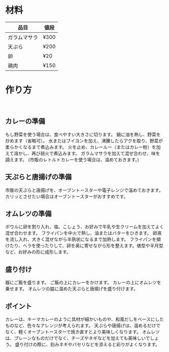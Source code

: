 # 材料
|品目 | 値段 |     
| --- | --- |  
|ガラムマサラ|¥300| 
|天ぷら|¥200| 
|卵|¥20| 
|鶏肉|¥150| 

# 作り方
<br>

## カレーの準備
もし野菜を使う場合は、食べやすい大きさに切ります。
鍋に油を熱し、野菜を炒めます（省略可）。
水またはブイヨンを加え、沸騰したらアクを取り、野菜が柔らかくなるまで煮込みます。
火を止め、カレールー（またはカレー粉）を加えて溶かし、再び弱火で煮込みます。
ガラムマサラを加えて混ぜ合わせ、味を調えます。
(市販のレトルトカレーを使う場合は、温めておきます。)
## 天ぷらと唐揚げの準備

市販の天ぷらと唐揚げを、オーブントースターや電子レンジで温めておきます。カリッとさせたい場合はオーブントースターがおすすめです。

## オムレツの準備

ボウルに卵を割り入れ、塩、こしょう、お好みで牛乳や生クリームを加えてよく混ぜ合わせます。
フライパンを中火で熱し、油またはバターをひきます。
卵液を流し入れ、大きく混ぜながら半熟状になるまで加熱します。
フライパンを傾けたり、ヘラを使ったりして、卵を奥に寄せながら形を整えます。俵型や半月型など、お好みの形に成形します。

## 盛り付け

器にご飯を盛ります。
ご飯の上にカレーをかけます。
カレーの上にオムレツを乗せます。
オムレツの脇に温めた天ぷらと唐揚げを盛り付けます。
## ポイント

カレーは、キーマカレーのように具材が細かいものや、和風だしをベースにしたものなど、色々なアレンジが考えられます。
天ぷらや唐揚げは、温めるだけでなく、軽くオーブントースターで焼き直すとより美味しくなります。
オムレツは、プレーンなものだけでなく、チーズやネギなどを加えても美味しいでしょう。
盛り付けの際に、刻みネギやパセリなどを添えると彩りがよくなります。
